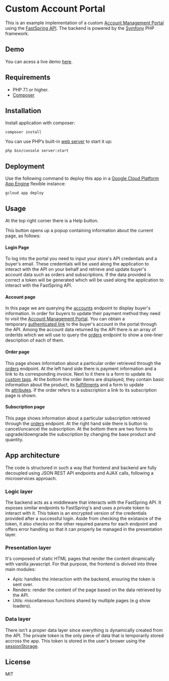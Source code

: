 
# Custom Account Portal
This is an example implementation of a custom [Account Management Portal](https://docs.fastspring.com/customer-facing-account-management) using the [FastSpring API](https://docs.fastspring.com/integrating-with-fastspring/fastspring-api).
The backend is powered by the [Symfony](https://symfony.com) PHP framework.

## Demo
You can acess a live demo [here](https://fs-accountportal.appspot.com/login.html).

## Requirements

- PHP 7.1 or higher.
- [Composer](https://getcomposer.org/)

## Installation
Install application with composer:
```
composer install
```

You can use PHP’s built-in [web server](https://symfony.com/doc/current/setup/built_in_web_server.html) to start it up:
```
php bin/console server:start
```

## Deployment
Use the following command to deploy this app in a [Google Cloud Platform App Engine](https://cloud.google.com/appengine/) flexible instance:
```
gcloud app deploy
```

## Usage
At the top right corner there is a Help button.

This button opens up a popup containing information about the current page, as follows: 

#### Login Page
To log into the portal you need to input your store's API credentials and a buyer's email. These credentials will be used along the application to interact with the API on your behalf and retrieve and update buyer's account data such as orders and subscriptions. If the data provided is correct a token will be generated which will be used along the application to interact with the FastSpring API.

#### Account page
In this page we are querying the [accounts](https://docs.fastspring.com/integrating-with-fastspring/fastspring-api/accounts) endpoint to display buyer's information.
In order for buyers to update their payment method they need to visit the [Account Management Portal](https://docs.fastspring.com/customer-facing-account-management). You can obtain a temporary [authenticated link](https://docs.fastspring.com/integrating-with-fastspring/fastspring-api/accounts#id-/accounts-GetauthenticatedaccountmanagementURL) to the buyer's account in the portal through the API.
Among the account data returned by the API there is an array of orderIds which we will use to query the [orders](https://docs.fastspring.com/integrating-with-fastspring/fastspring-api/orders) endpoint to show a one-liner description of each of them.

#### Order page
This page shows information about a particular order retrieved through the [orders](https://docs.fastspring.com/integrating-with-fastspring/fastspring-api/orders) endpoint. At the left hand side there is payment information and a link to its corresponding invoice.
Next to it there is a form to update its [custom tags](https://docs.fastspring.com/integrating-with-fastspring/passing-and-capturing-custom-order-tags-and-product-attributes). At the bottom the order items are displayed, they contain basic information about the product, its [fulfillments](https://docs.fastspring.com/products-bundles-and-subscriptions/fulfillments) and a form to update
its [attributes](https://docs.fastspring.com/integrating-with-fastspring/passing-and-capturing-custom-order-tags-and-product-attributes).
If the order refers to a subscription a link to its subscription page is shown.

#### Subscription page
This page shows information about a particular subscription retrieved through the [orders](https://docs.fastspring.com/integrating-with-fastspring/fastspring-api/subscriptions) endpoint.
At the right hand side there is button to cancel/uncancel the subscription.
At the bottom there are two forms to upgrade/downgrade the subscription by changing the base product and quantity.


## App architecture
The code is structured in such a way that frontend and backend are fully decoupled using JSON REST API endpoints and AJAX calls, following a microservices approach.

### Logic layer
The backend acts as a middleware that interacts with the FastSpring API. It exposes similar endpoints to FastSpring's and uses a private token to interact with it. This token is an encrypted version of the credentials provided after a successful login.
Aside from checking the existance of the token, it also checks on the other required params for each endpoint and offers error handling so that it can properly be managed in the presentation layer. 

### Presentation layer
It's composed of static HTML pages that render the content dinamically with vanilla javascript.
For that purpose, the frontend is divived into three main modules:
- Apis: handles the interaction with the backend, ensuring the token is sent over.
- Renders: render the content of the page based on the data retrieved by the API.
- Utils: miscellaneous functions shared by multiple pages (e.g show loaders).

### Data layer
There isn't a proper data layer since everything is dynamically created from the API. The private token is the only piece of data that is temporarily stored accross the app. This token is stored in the user's brower using the [sessionStorage](https://developer.mozilla.org/en-US/docs/Web/API/Window/sessionStorage).


## License
MIT
